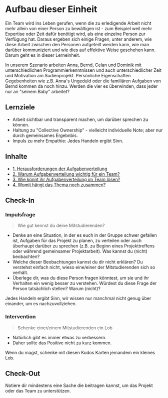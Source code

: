 # Aufbau dieser Einheit

Ein Team wird ins Leben gerufen, wenn die zu erledigende Arbeit nicht mehr allein von einer Person zu bewältigen ist - zum Beispiel weil mehr Expertise oder Zeit dafür benötigt wird, als eine einzelne Person zur Verfügung hat. Daraus ergeben sich einige Fragen, unter anderem, wie diese Arbeit zwischen den Personen aufgeteilt werden kann, wie man darüber kommuniziert und wie dies auf effektive Weise geschehen kann. Darum geht es in dieser Lerneinheit.

In unserem Szenario arbeiten Anna, Bernd, Celan und Dominik mit unterschiedlichen Programmierkenntnissen und auch unterschiedlicher Zeit und Motivation am Sudienprojekt. Persönliche Eigenschaften Gegebenheiten wie z.B. Anna's Ungeduld oder die familiären Aufgaben von Bernd kommen da noch hinzu. Werden die vier es überwinden, dass jeder nur an "seinem Baby" arbeitet?

## Lernziele

- Arbeit sichtbar und transparent machen, um darüber sprechen zu können.
- Haltung zu "Collective Ownership" - vielleicht individuelle Note; aber nur durch gemeinsames Ergebnbis.
- Impuls zu mehr Empathie: Jedes Handeln ergibt Sinn.

## Inhalte

- [1. Herausforderungen der Aufgabenverteilung](2.1%20-%20Herausforderungen%20der%20Aufgabenverteilung.md)
- [2. Warum Aufgabenverteilung wichtig für ein Team?](2.2%20-%20Warum%20ist%20Aufgabenverteilung%20wichtig%20für%20ein%20Team.md)
- [3. Wie könnt ihr Aufgabenverteilung im Team lösen?](2.3%20-%20Wie%20löst%20ihr%20Aufgabenverteilung%20im%20Team.md)
- [4. Womit hängt das Thema noch zusammen?](2.4%20-%20Womit%20hängt%20das%20Thema%20noch%20zusammen.md)

## Check-In

### Impulsfrage

> Wie gut kennst du deine Mitstudierenden?

- Denke an eine Situation, in der es euch in der Gruppe schwer gefallen ist, Aufgaben für das Projekt zu planen, zu verteilen oder auch überhaupt darüber zu sprechen (z.B. zu Beginn eines Projekttreffens oder während gemeinsamer Projektarbeit). Was kannst du (nicht) beobachten?
- Welche dieser Beobachtungen kannst du dir nicht erklären? Du verstehst einfach nicht, wieso eine/einer der Mitstudierenden sich so verhält.
- Überlege dir, was du diese Person fragen könntest, um sie und ihr Verhalten ein wenig besser zu verstehen. Würdest du diese Frage der Person tatsächlich stellen? Warum (nicht)?

Jedes Handeln ergibt Sinn, wir wissen nur manchmal nicht genug über einander, um es nachzuvollziehen.

### Intervention

> Schenke einer/einem Mitstudierenden ein Lob

- Natürlich gibt es immer etwas zu verbessern.
- Daher sollte das Positive nicht zu kurz kommen.

Wenn du magst, schenke mit diesen Kudos Karten jemandem ein kleines Lob.

## Check-Out

Notiere dir mindestens eine Sache die beitragen kannst, um das Projekt oder das Team zu unterstützen.
